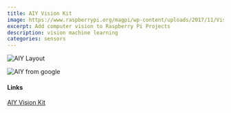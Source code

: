 ```yaml
---
title: AIY Vision Kit
image: https://www.raspberrypi.org/magpi/wp-content/uploads/2017/11/VisionKit-hero-final-CMYK.jpg
excerpt: Add computer vision to Raspberry Pi Projects
description: vision machine learning
categories: sensors
---
```

![AIY Layout](https://4.bp.blogspot.com/-aewbUxqwy10/Wh9C8b1s5PI/AAAAAAAAEK8/dLsg1X3Qgq0o6JoWL3LTauspEPs-61X7ACLcBGAs/s1600/image2.jpg)

![AIY from google](https://4.bp.blogspot.com/-veghYSBOxS8/Wh9Cz318PNI/AAAAAAAAEK4/zhFUbgFJ_Kw-5Xnuq0ZirbQ_0zVT5NU7ACLcBGAs/s1600/image3.jpg)

#### Links
[AIY Vision Kit](https://developers.googleblog.com/2017/11/introducing-aiy-vision-kit-add-computer.html)


